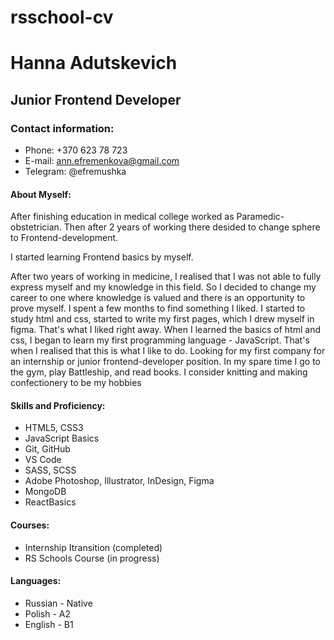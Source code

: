 # rsschool-cv
# Hanna Adutskevich
## Junior Frontend Developer
### Contact information:
+ Phone: +370 623 78 723
+ E-mail: ann.efremenkova@gmail.com
+ Telegram: @efremushka

#### About Myself:
After finishing education in medical college worked as Paramedic-obstetrician. Then after 2 years of working there desided to change sphere to Frontend-development. 

I started learning Frontend basics by myself. 

After two years of working in medicine, I realised that I was not able to fully express myself and my knowledge in this field.  So I decided to change my career to one where knowledge is valued and there is an opportunity to prove myself. 
I spent a few months to find something I liked. 
I started to study html and css, started to write my first pages, which I drew myself in figma. That's what I liked right away. When I learned the basics of html and css, I began to learn my first programming language - JavaScript. That's when I realised that this is what I like to do.
Looking for my first company for an internship or junior frontend-developer position. In my spare time I go to the gym, play Battleship, and read books. I consider knitting and making confectionery to be my hobbies

#### Skills and Proficiency:
+ HTML5, CSS3
+ JavaScript Basics
+ Git, GitHub
+ VS Code
+ SASS, SCSS
+ Adobe Photoshop, Illustrator, InDesign, Figma
+ MongoDB
+ ReactBasics

#### Courses:
+ Internship Itransition (completed)
+ RS Schools Course (in progress)

#### Languages:
+ Russian - Native
+ Polish - A2
+ English - B1

